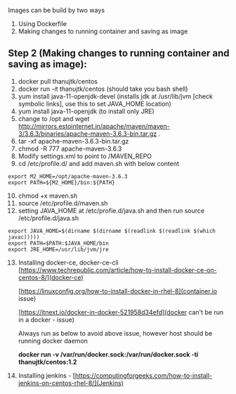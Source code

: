 Images can be build by two ways 

1. Using Dockerfile 
2. Making changes to running container and saving as image

Step 2 (Making changes to running container and saving as image):
------------
1. docker pull thanujtk/centos
2. docker run -it thanujtk/centos (should take you bash shell)
3. yum install java-11-openjdk-devel (installs jdk at /usr/lib/jvm
   [check symbolic links], use this to set JAVA_HOME location)
4. yum install java-11-openjdk (to install only JRE)
5. change to /opt and wget
   http://mirrors.estointernet.in/apache/maven/maven-3/3.6.3/binaries/apache-maven-3.6.3-bin.tar.gz
   .
6. tar -xf apache-maven-3.6.3-bin.tar.gz
7. chmod -R 777 apache-maven-3.6.3
8. Modify settings.xml to point to /MAVEN_REPO
9. cd /etc/profile.d/ and add maven.sh with below content
```
export M2_HOME=/opt/apache-maven-3.6.3
export PATH=${M2_HOME}/bin:${PATH}
```

10. chmod +x maven.sh
11. source /etc/profile.d/maven.sh
12. setting JAVA_HOME at /etc/profie.d/java.sh and then run source
   /etc/profile.d/java.sh

```
export JAVA_HOME=$(dirname $(dirname $(readlink $(readlink $(which javac)))))
export PATH=$PATH:$JAVA_HOME/bin
export JRE_HOME=/usr/lib/jvm/jre
 ```
13. Installing docker-ce, docker-ce-cli
    [https://www.techrepublic.com/article/how-to-install-docker-ce-on-centos-8/](docker-ce)
    
    [https://linuxconfig.org/how-to-install-docker-in-rhel-8](container.io issue)
    
    [https://itnext.io/docker-in-docker-521958d34efd](docker can't be
    run in a docker - issue)
    
    Always run as below to avoid above issue, however host should be
    running docker daemon
    
    **docker run -v /var/run/docker.sock:/var/run/docker.sock -ti thanujtk/centos:1.2**

14. Installing jenkins -
    [https://computingforgeeks.com/how-to-install-jenkins-on-centos-rhel-8/](Jenkins)

